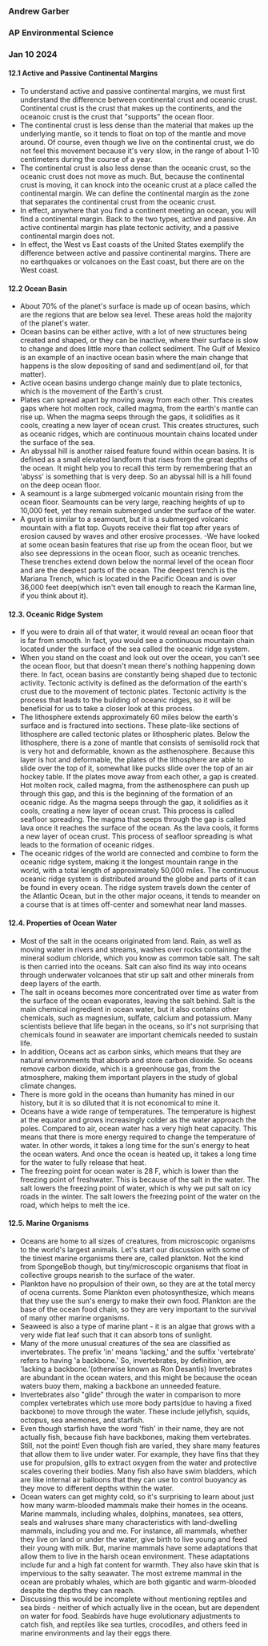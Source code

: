 ### Andrew Garber
### AP Environmental Science 
### Jan 10 2024

#### 12.1 Active and Passive Continental Margins
 - To understand active and passive continental margins, we must first understand the difference between continental crust and oceanic crust. Continental crust is the crust that makes up the continents, and the oceanoic crust is the crust that "supports" the ocean floor.
 - The continental crust is less dense than the material that makes up the underlying mantle, so it tends to float on top of the mantle and move around. Of course, even though we live on the continental crust, we do not feel this movement because it's very slow, in the range of about 1-10 centimeters during the course of a year.
 - The continental crust is also less dense than the oceanic crust, so the oceanic crust does not move as much. But, because the continental crust is moving, it can knock into the oceanic crust at a place called the continental margin. We can define the continental margin as the zone that separates the continental crust from the oceanic crust.
 - In effect, anywhere that you find a continent meeting an ocean, you will find a continental margin. Back to the two types, active and passive. An active continental margin has plate tectonic activity, and a passive continental margin does not. 
 - In effect, the West vs East coasts of the United States exemplify the difference between active and passive continental margins. There are no earthquakes or volcanoes on the East coast, but there are on the West coast. 

#### 12.2 Ocean Basin
 - About 70% of the planet's surface is made up of ocean basins, which are the regions that are below sea level. These areas hold the majority of the planet's water.
 - Ocean basins can be either active, with a lot of new structures being created and shaped, or they can be inactive, where their surface is slow to change and does little more than collect sediment. The Gulf of Mexico is an example of an inactive ocean basin where the main change that happens is the slow depositing of sand and sediment(and oil, for that matter).
 - Active ocean basins undergo change mainly due to plate tectonics, which is the movement of the Earth's crust.
 - Plates can spread apart by moving away from each other. This creates gaps where hot molten rock, called magma, from the earth's mantle can rise up. When the magma seeps through the gaps, it solidifies as it cools, creating a new layer of ocean crust. This creates structures, such as oceanic ridges, which are continuous mountain chains located under the surface of the sea.
 - An abyssal hill is another raised feature found within ocean basins. It is defined as a small elevated landform that rises from the great depths of the ocean. It might help you to recall this term by remembering that an 'abyss' is something that is very deep. So an abyssal hill is a hill found on the deep ocean floor.
 - A seamount is a large submerged volcanic mountain rising from the ocean floor. Seamounts can be very large, reaching heights of up to 10,000 feet, yet they remain submerged under the surface of the water.
 - A guyot is similar to a seamount, but it is a submerged volcanic mountain with a flat top. Guyots receive their flat top after years of erosion caused by waves and other erosive processes.
 -We have looked at some ocean basin features that rise up from the ocean floor, but we also see depressions in the ocean floor, such as oceanic trenches. These trenches extend down below the normal level of the ocean floor and are the deepest parts of the ocean. The deepest trench is the Mariana Trench, which is located in the Pacific Ocean and is over 36,000 feet deep(which isn't even tall enough to reach the Karman line, if you think about it).

#### 12.3. Oceanic Ridge System
 - If you were to drain all of that water, it would reveal an ocean floor that is far from smooth. In fact, you would see a continuous mountain chain located under the surface of the sea called the oceanic ridge system. 
 - When you stand on the coast and look out over the ocean, you can't see the ocean floor, but that doesn't mean there's nothing happening down there. In fact, ocean basins are constantly being shaped due to tectonic activity. Tectonic activity is defined as the deformation of the earth's crust due to the movement of tectonic plates. Tectonic activity is the process that leads to the building of oceanic ridges, so it will be beneficial for us to take a closer look at this process.
 -  The lithosphere extends approximately 60 miles below the earth's surface and is fractured into sections. These plate-like sections of lithosphere are called tectonic plates or lithospheric plates. Below the lithosphere, there is a zone of mantle that consists of semisolid rock that is very hot and deformable, known as the asthenosphere. Because this layer is hot and deformable, the plates of the lithosphere are able to slide over the top of it, somewhat like pucks slide over the top of an air hockey table. If the plates move away from each other, a gap is created. Hot molten rock, called magma, from the asthenosphere can push up through this gap, and this is the beginning of the formation of an oceanic ridge. As the magma seeps through the gap, it solidifies as it cools, creating a new layer of ocean crust. This process is called seafloor spreading. The magma that seeps through the gap is called lava once it reaches the surface of the ocean. As the lava cools, it forms a new layer of ocean crust. This process of seafloor spreading is what leads to the formation of oceanic ridges.
 - The oceanic ridges of the world are connected and combine to form the oceanic ridge system, making it the longest mountain range in the world, with a total length of approximately 50,000 miles. The continuous oceanic ridge system is distributed around the globe and parts of it can be found in every ocean. The ridge system travels down the center of the Atlantic Ocean, but in the other major oceans, it tends to meander on a course that is at times off-center and somewhat near land masses.

#### 12.4. Properties of Ocean Water
 - Most of the salt in the oceans originated from land. Rain, as well as moving water in rivers and streams, washes over rocks containing the mineral sodium chloride, which you know as common table salt. The salt is then carried into the oceans. Salt can also find its way into oceans through underwater volcanoes that stir up salt and other minerals from deep layers of the earth.
 - The salt in oceans becomes more concentrated over time as water from the surface of the ocean evaporates, leaving the salt behind. Salt is the main chemical ingredient in ocean water, but it also contains other chemicals, such as magnesium, sulfate, calcium and potassium. Many scientists believe that life began in the oceans, so it's not surprising that chemicals found in seawater are important chemicals needed to sustain life.
 - In addition, Oceans act as carbon sinks, which means that they are natural environments that absorb and store carbon dioxide. So oceans remove carbon dioxide, which is a greenhouse gas, from the atmosphere, making them important players in the study of global climate changes.
 - There is more gold in the oceans than humanity has mined in our history, but it is so diluted that it is not economical to mine it.
 - Oceans have a wide range of temperatures. The temperature is highest at the equator and grows increasingly colder as the water approach the poles. Compared to air, ocean water has a very high heat capacity. This means that there is more energy required to change the temperature of water. In other words, it takes a long time for the sun's energy to heat the ocean waters. And once the ocean is heated up, it takes a long time for the water to fully release that heat.
 - The freezing point for ocean water is 28 F, which is lower than the freezing point of freshwater. This is because of the salt in the water. The salt lowers the freezing point of water, which is why we put salt on icy roads in the winter. The salt lowers the freezing point of the water on the road, which helps to melt the ice.

#### 12.5. Marine Organisms 
 - Oceans are home to all sizes of creatures, from microscopic organisms to the world's largest animals. Let's start our discussion with some of the tiniest marine organisms there are, called plankton. Not the kind from SpongeBob though, but tiny/microscopic organisms that float in collective groups nearish to the surface of the water.
 - Plankton have no propulsion of their own, so they are at the total mercy of ocena currents. Some Plankton even photosynthesize, which means that they use the sun's energy to make their own food. Plankton are the base of the ocean food chain, so they are very important to the survival of many other marine organisms.
 - Seaweed is also a type of marine plant - it is an algae that grows with a very wide flat leaf such that it can absorb tons of sunlight. 
 - Many of the more unusual creatures of the sea are classified as invertebrates. The prefix 'in' means 'lacking,' and the suffix 'vertebrate' refers to having 'a backbone.' So, invertebrates, by definition, are 'lacking a backbone.'(otherwise known as Ron Desantis) Invertebrates are abundant in the ocean waters, and this might be because the ocean waters buoy them, making a backbone an unneeded feature.
 - Invertebrates also "glide" through the water in comparison to more complex vertebrates which use more body parts(due to having a fixed backbone) to move through the water. These include jellyfish, squids, octopus, sea anemones, and starfish.
 - Even though starfish have the word 'fish' in their name, they are not actually fish, because fish have backbones, making them vertebrates. Still, not the point! Even though fish are varied, they share many features that allow them to live under water. For example, they have fins that they use for propulsion, gills to extract oxygen from the water and protective scales covering their bodies. Many fish also have swim bladders, which are like internal air balloons that they can use to control buoyancy as they move to different depths within the water.
 - Ocean waters can get mighty cold, so it's surprising to learn about just how many warm-blooded mammals make their homes in the oceans. Marine mammals, including whales, dolphins, manatees, sea otters, seals and walruses share many characteristics with land-dwelling mammals, including you and me. For instance, all mammals, whether they live on land or under the water, give birth to live young and feed their young with milk. But, marine mammals have some adaptations that allow them to live in the harsh ocean environment. These adaptations include fur and a high fat content for warmth. They also have skin that is impervious to the salty seawater. The most extreme mammal in the ocean are probably whales, which are both gigantic and warm-blooded despite the depths they can reach.
 - Discussing this would be incomplete without mentioning reptiles and sea birds - neither of which actually live in the ocean, but are dependent on water for food. Seabirds have huge evolutionary adjustments to catch fish, and reptiles like sea turtles, crocodiles, and others feed in marine environments and lay their eggs there.